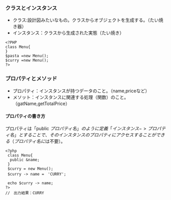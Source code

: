 ### クラスとインスタンス
- クラス:設計図みたいなもの。クラスからオブジェクトを生成する。（たい焼き器）
- インスタンス：クラスから生成された実態（たい焼き）
```
<?PHP
class Menu{
}
$pasta =new Menu();
$curry =new Menu();
?>
```

### プロパティとメソッド
- プロパティ：インスタンスが持つデータのこと。（name,priceなど）
- メソット：インスタンスに関連する処理（関数）のこと。（gatName,getTotalPrice）

#### プロパティの書き方
プロパティは「public $プロパティ名」のように定義
「インスタンス->プロパティ名」とすることで、そのインスタンスのプロパティにアクセスすることができる（プロパティ名に$は不要）。
```
<?php
 class Menu{
  public &name;
 }
 $curry = new Menu();
 $curry -> name =　'CURRY';
 
 echo $curry -> name;
?>
//　出力結果：CURRY
```
